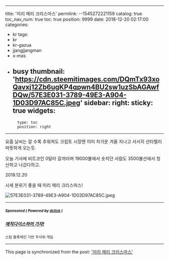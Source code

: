 
---
title: '미리 메리 크리스마스'
permlink: --1545272221159
catalog: true
toc_nav_num: true
toc: true
position: 9999
date: 2018-12-20 02:17:00
categories:
- kr
tags:
- kr
- kr-gazua
- jjangjjangman
- x-mas
- busy
thumbnail: 'https://cdn.steemitimages.com/DQmTx93xoQavxj12Zb6ugKP4qpwn4BU2sw1uzSbAGAwfDQw/57E3E031-3789-49E3-A904-1D03D97AC85C.jpeg'
sidebar:
    right:
        sticky: true
widgets:
    -
        type: toc
        position: right
---


요즘 날씨는 갈 수록 추워져도 크립토 시장엔 이미 차가운 겨울 지나고 서서히 산타렐리 따뜻하게 오는듯.

오늘 기사에 비트코인 0달러 갈꺼라며 19000불에서 숏치던 사람도 3500불선에서 청산하고 나갔다하고. 

2018.12.20

시세 분위기 좋을 때 미리 메리 크리스마스!

![57E3E031-3789-49E3-A904-1D03D97AC85C.jpeg](https://cdn.steemitimages.com/DQmTx93xoQavxj12Zb6ugKP4qpwn4BU2sw1uzSbAGAwfDQw/57E3E031-3789-49E3-A904-1D03D97AC85C.jpeg)

---

#####  <sub> **Sponsored ( Powered by [dclick](https://www.dclick.io) )** </sub>
##### [매직다이스하러 가자!](https://api.dclick.io/v1/c?x=eyJhbGciOiJIUzI1NiIsInR5cCI6IkpXVCJ9.eyJjIjoiamF5ZGloIiwicyI6Ii0tMTU0NTI3MjIyMTE1OSIsImEiOlsidC0xMjQyIl0sInVybCI6Imh0dHBzOi8vbWFnaWMtZGljZS5jb20vP3JlZj1qYXlkaWgiLCJpYXQiOjE1NDUyNzIyMjEsImV4cCI6MTg2MDYzMjIyMX0.oPdW5BlN_pDC0fvPyxQkV1QeP0GMmfSIJmiT8z6SW1s)
<sup>스팀 블록체인 기반 주사위 게임</sup>
</center>

- - -

This page is synchronized from the post: ['미리 메리 크리스마스'](https://steemit.com/@jaydih/--1545272221159)
